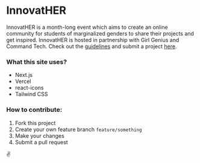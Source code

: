 # InnovatHER
InnovatHER is a month-long event which aims to create an online community for students of marginalized genders to share their projects and get inspired. InnovatHER is hosted in partnership with Girl Genius and Command Tech. Check out the [guidelines](https://innnovather.vercel.app/guidelines) and submit a project [here](https://airtable.com/shrxwr2YZHePwD5wz). 

### What this site uses?
- Next.js
- Vercel
- react-icons
- Tailwind CSS

### How to contribute:
1. Fork this project
2. Create your own feature branch `feature/something`
3. Make your changes
4. Submit a pull request

:v:
